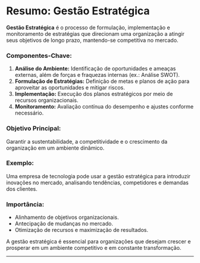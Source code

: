 # Resumo: Gestão Estratégica  

**Gestão Estratégica** é o processo de formulação, implementação e monitoramento de estratégias que direcionam uma organização a atingir seus objetivos de longo prazo, mantendo-se competitiva no mercado.  

### **Componentes-Chave:**  
1. **Análise do Ambiente:** Identificação de oportunidades e ameaças externas, além de forças e fraquezas internas (ex.: Análise SWOT).  
2. **Formulação de Estratégias:** Definição de metas e planos de ação para aproveitar as oportunidades e mitigar riscos.  
3. **Implementação:** Execução dos planos estratégicos por meio de recursos organizacionais.  
4. **Monitoramento:** Avaliação contínua do desempenho e ajustes conforme necessário.  

### **Objetivo Principal:**  
Garantir a sustentabilidade, a competitividade e o crescimento da organização em um ambiente dinâmico.  

### **Exemplo:**  
Uma empresa de tecnologia pode usar a gestão estratégica para introduzir inovações no mercado, analisando tendências, competidores e demandas dos clientes.  

### **Importância:**  
- Alinhamento de objetivos organizacionais.  
- Antecipação de mudanças no mercado.  
- Otimização de recursos e maximização de resultados.  

A gestão estratégica é essencial para organizações que desejam crescer e prosperar em um ambiente competitivo e em constante transformação.

---
